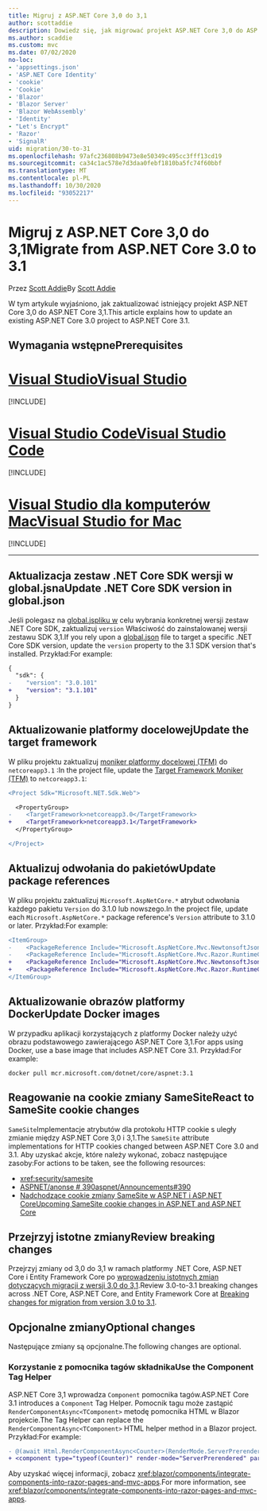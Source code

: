 ```yaml
---
title: Migruj z ASP.NET Core 3,0 do 3,1
author: scottaddie
description: Dowiedz się, jak migrować projekt ASP.NET Core 3,0 do ASP.NET Core 3,1.
ms.author: scaddie
ms.custom: mvc
ms.date: 07/02/2020
no-loc:
- 'appsettings.json'
- 'ASP.NET Core Identity'
- 'cookie'
- 'Cookie'
- 'Blazor'
- 'Blazor Server'
- 'Blazor WebAssembly'
- 'Identity'
- "Let's Encrypt"
- 'Razor'
- 'SignalR'
uid: migration/30-to-31
ms.openlocfilehash: 97afc236808b9473e8e50349c495cc3fff13cd19
ms.sourcegitcommit: ca34c1ac578e7d3daa0febf1810ba5fc74f60bbf
ms.translationtype: MT
ms.contentlocale: pl-PL
ms.lasthandoff: 10/30/2020
ms.locfileid: "93052217"
---
```

# <a name="migrate-from-aspnet-core-30-to-31"></a><span data-ttu-id="f549f-103">Migruj z ASP.NET Core 3,0 do 3,1</span><span class="sxs-lookup"><span data-stu-id="f549f-103">Migrate from ASP.NET Core 3.0 to 3.1</span></span>

<span data-ttu-id="f549f-104">Przez [Scott Addie](https://github.com/scottaddie)</span><span class="sxs-lookup"><span data-stu-id="f549f-104">By [Scott Addie](https://github.com/scottaddie)</span></span>

<span data-ttu-id="f549f-105">W tym artykule wyjaśniono, jak zaktualizować istniejący projekt ASP.NET Core 3,0 do ASP.NET Core 3,1.</span><span class="sxs-lookup"><span data-stu-id="f549f-105">This article explains how to update an existing ASP.NET Core 3.0 project to ASP.NET Core 3.1.</span></span>

## <a name="prerequisites"></a><span data-ttu-id="f549f-106">Wymagania wstępne</span><span class="sxs-lookup"><span data-stu-id="f549f-106">Prerequisites</span></span>

# <a name="visual-studio"></a>[<span data-ttu-id="f549f-107">Visual Studio</span><span class="sxs-lookup"><span data-stu-id="f549f-107">Visual Studio</span></span>](#tab/visual-studio)

[!INCLUDE[](~/includes/net-core-prereqs-vs-3.1.md)]

# <a name="visual-studio-code"></a>[<span data-ttu-id="f549f-108">Visual Studio Code</span><span class="sxs-lookup"><span data-stu-id="f549f-108">Visual Studio Code</span></span>](#tab/visual-studio-code)

[!INCLUDE[](~/includes/net-core-prereqs-vsc-3.1.md)]

# <a name="visual-studio-for-mac"></a>[<span data-ttu-id="f549f-109">Visual Studio dla komputerów Mac</span><span class="sxs-lookup"><span data-stu-id="f549f-109">Visual Studio for Mac</span></span>](#tab/visual-studio-mac)

[!INCLUDE[](~/includes/net-core-prereqs-mac-3.1.md)]

---

## <a name="update-net-core-sdk-version-in-globaljson"></a><span data-ttu-id="f549f-110">Aktualizacja zestaw .NET Core SDK wersji w global.jsna</span><span class="sxs-lookup"><span data-stu-id="f549f-110">Update .NET Core SDK version in global.json</span></span>

<span data-ttu-id="f549f-111">Jeśli polegasz na [global.jspliku w](/dotnet/core/tools/global-json) celu wybrania konkretnej wersji zestaw .NET Core SDK, zaktualizuj `version` Właściwość do zainstalowanej wersji zestawu SDK 3,1.</span><span class="sxs-lookup"><span data-stu-id="f549f-111">If you rely upon a [global.json](/dotnet/core/tools/global-json) file to target a specific .NET Core SDK version, update the `version` property to the 3.1 SDK version that's installed.</span></span> <span data-ttu-id="f549f-112">Przykład:</span><span class="sxs-lookup"><span data-stu-id="f549f-112">For example:</span></span>

```diff
{
  "sdk": {
-    "version": "3.0.101"
+    "version": "3.1.101"
  }
}
```

## <a name="update-the-target-framework"></a><span data-ttu-id="f549f-113">Aktualizowanie platformy docelowej</span><span class="sxs-lookup"><span data-stu-id="f549f-113">Update the target framework</span></span>

<span data-ttu-id="f549f-114">W pliku projektu zaktualizuj [moniker platformy docelowej (TFM)](/dotnet/standard/frameworks) do `netcoreapp3.1` :</span><span class="sxs-lookup"><span data-stu-id="f549f-114">In the project file, update the [Target Framework Moniker (TFM)](/dotnet/standard/frameworks) to `netcoreapp3.1`:</span></span>

```diff
<Project Sdk="Microsoft.NET.Sdk.Web">

  <PropertyGroup>
-    <TargetFramework>netcoreapp3.0</TargetFramework>
+    <TargetFramework>netcoreapp3.1</TargetFramework>
  </PropertyGroup>

</Project>
```

## <a name="update-package-references"></a><span data-ttu-id="f549f-115">Aktualizuj odwołania do pakietów</span><span class="sxs-lookup"><span data-stu-id="f549f-115">Update package references</span></span>

<span data-ttu-id="f549f-116">W pliku projektu zaktualizuj `Microsoft.AspNetCore.*` atrybut odwołania każdego pakietu `Version` do 3.1.0 lub nowszego.</span><span class="sxs-lookup"><span data-stu-id="f549f-116">In the project file, update each `Microsoft.AspNetCore.*` package reference's `Version` attribute to 3.1.0 or later.</span></span> <span data-ttu-id="f549f-117">Przykład:</span><span class="sxs-lookup"><span data-stu-id="f549f-117">For example:</span></span>

```diff
<ItemGroup>
-    <PackageReference Include="Microsoft.AspNetCore.Mvc.NewtonsoftJson" Version="3.0.0" />
-    <PackageReference Include="Microsoft.AspNetCore.Mvc.Razor.RuntimeCompilation" Version="3.0.0" Condition="'$(Configuration)' == 'Debug'" />
+    <PackageReference Include="Microsoft.AspNetCore.Mvc.NewtonsoftJson" Version="3.1.1" />
+    <PackageReference Include="Microsoft.AspNetCore.Mvc.Razor.RuntimeCompilation" Version="3.1.1" Condition="'$(Configuration)' == 'Debug'" />
</ItemGroup>
```

## <a name="update-docker-images"></a><span data-ttu-id="f549f-118">Aktualizowanie obrazów platformy Docker</span><span class="sxs-lookup"><span data-stu-id="f549f-118">Update Docker images</span></span>

<span data-ttu-id="f549f-119">W przypadku aplikacji korzystających z platformy Docker należy użyć obrazu podstawowego zawierającego ASP.NET Core 3,1.</span><span class="sxs-lookup"><span data-stu-id="f549f-119">For apps using Docker, use a base image that includes ASP.NET Core 3.1.</span></span> <span data-ttu-id="f549f-120">Przykład:</span><span class="sxs-lookup"><span data-stu-id="f549f-120">For example:</span></span>

```console
docker pull mcr.microsoft.com/dotnet/core/aspnet:3.1
```

## <a name="react-to-samesite-no-loccookie-changes"></a><span data-ttu-id="f549f-121">Reagowanie na cookie zmiany SameSite</span><span class="sxs-lookup"><span data-stu-id="f549f-121">React to SameSite cookie changes</span></span>

<span data-ttu-id="f549f-122">`SameSite`Implementacje atrybutów dla protokołu HTTP cookie s uległy zmianie między ASP.NET Core 3,0 i 3,1.</span><span class="sxs-lookup"><span data-stu-id="f549f-122">The `SameSite` attribute implementations for HTTP cookies changed between ASP.NET Core 3.0 and 3.1.</span></span> <span data-ttu-id="f549f-123">Aby uzyskać akcje, które należy wykonać, zobacz następujące zasoby:</span><span class="sxs-lookup"><span data-stu-id="f549f-123">For actions to be taken, see the following resources:</span></span>

* <xref:security/samesite>
* [<span data-ttu-id="f549f-124">ASPNET/anonse # 390</span><span class="sxs-lookup"><span data-stu-id="f549f-124">aspnet/Announcements#390</span></span>](https://github.com/aspnet/Announcements/issues/390)
* <span data-ttu-id="f549f-125">[Nadchodzące cookie zmiany SameSite w ASP.NET i ASP.NET Core](https://devblogs.microsoft.com/aspnet/upcoming-samesite-cookie-changes-in-asp-net-and-asp-net-core/)</span><span class="sxs-lookup"><span data-stu-id="f549f-125">[Upcoming SameSite cookie changes in ASP.NET and ASP.NET Core](https://devblogs.microsoft.com/aspnet/upcoming-samesite-cookie-changes-in-asp-net-and-asp-net-core/)</span></span>

## <a name="review-breaking-changes"></a><span data-ttu-id="f549f-126">Przejrzyj istotne zmiany</span><span class="sxs-lookup"><span data-stu-id="f549f-126">Review breaking changes</span></span>

<span data-ttu-id="f549f-127">Przejrzyj zmiany od 3,0 do 3,1 w ramach platformy .NET Core, ASP.NET Core i Entity Framework Core po [wprowadzeniu istotnych zmian dotyczących migracji z wersji 3,0 do 3,1](/dotnet/core/compatibility/3.0-3.1).</span><span class="sxs-lookup"><span data-stu-id="f549f-127">Review 3.0-to-3.1 breaking changes across .NET Core, ASP.NET Core, and Entity Framework Core at [Breaking changes for migration from version 3.0 to 3.1](/dotnet/core/compatibility/3.0-3.1).</span></span>

## <a name="optional-changes"></a><span data-ttu-id="f549f-128">Opcjonalne zmiany</span><span class="sxs-lookup"><span data-stu-id="f549f-128">Optional changes</span></span>

<span data-ttu-id="f549f-129">Następujące zmiany są opcjonalne.</span><span class="sxs-lookup"><span data-stu-id="f549f-129">The following changes are optional.</span></span>

### <a name="use-the-component-tag-helper"></a><span data-ttu-id="f549f-130">Korzystanie z pomocnika tagów składnika</span><span class="sxs-lookup"><span data-stu-id="f549f-130">Use the Component Tag Helper</span></span>

<span data-ttu-id="f549f-131">ASP.NET Core 3,1 wprowadza `Component` pomocnika tagów.</span><span class="sxs-lookup"><span data-stu-id="f549f-131">ASP.NET Core 3.1 introduces a `Component` Tag Helper.</span></span> <span data-ttu-id="f549f-132">Pomocnik tagu może zastąpić `RenderComponentAsync<TComponent>` metodę pomocnika HTML w Blazor projekcie.</span><span class="sxs-lookup"><span data-stu-id="f549f-132">The Tag Helper can replace the `RenderComponentAsync<TComponent>` HTML helper method in a Blazor project.</span></span> <span data-ttu-id="f549f-133">Przykład:</span><span class="sxs-lookup"><span data-stu-id="f549f-133">For example:</span></span>

```diff
- @(await Html.RenderComponentAsync<Counter>(RenderMode.ServerPrerendered, new { IncrementAmount = 10 }))
+ <component type="typeof(Counter)" render-mode="ServerPrerendered" param-IncrementAmount="10" />
```

<span data-ttu-id="f549f-134">Aby uzyskać więcej informacji, zobacz <xref:blazor/components/integrate-components-into-razor-pages-and-mvc-apps>.</span><span class="sxs-lookup"><span data-stu-id="f549f-134">For more information, see <xref:blazor/components/integrate-components-into-razor-pages-and-mvc-apps>.</span></span>
